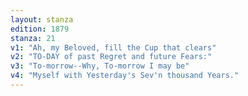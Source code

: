 ```yaml
---
layout: stanza
edition: 1879
stanza: 21
v1: "Ah, my Beloved, fill the Cup that clears"
v2: "TO-DAY of past Regret and future Fears:"
v3: "To-morrow--Why, To-morrow I may be"
v4: "Myself with Yesterday's Sev'n thousand Years."
---
```

